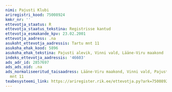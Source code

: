 ```yaml
---
nimi: Pajusti Klubi
ariregistri_kood: 75008924
kmkr_nr: ''
ettevotja_staatus: R
ettevotja_staatus_tekstina: Registrisse kantud
ettevotja_esmakande_kpv: 23.02.2001
ettevotja_aadress: .na
asukoht_ettevotja_aadressis: Tartu mnt 11
asukoha_ehak_kood: 5896
asukoha_ehak_tekstina: Pajusti alevik, Vinni vald, Lääne-Viru maakond
indeks_ettevotja_aadressis: '46603'
ads_adr_id: 2857697
ads_ads_oid: .na
ads_normaliseeritud_taisaadress: Lääne-Viru maakond, Vinni vald, Pajusti alevik, Tartu
  mnt 11
teabesysteemi_link: https://ariregister.rik.ee/ettevotja.py?ark=75008924&ref=rekvisiidid
---
```


